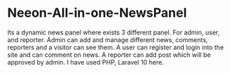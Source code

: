 # Neeon-All-in-one-NewsPanel
Its a dynamic news panel where exists 3 different panel. For admin, user, and  reporter. Admin can add and manage different news, comments, reporters and a visitor can see them. A user can register and login into the site and can comment on news. A reporter can add post which will be approved by admin. I have used PHP, Laravel 10 here.

